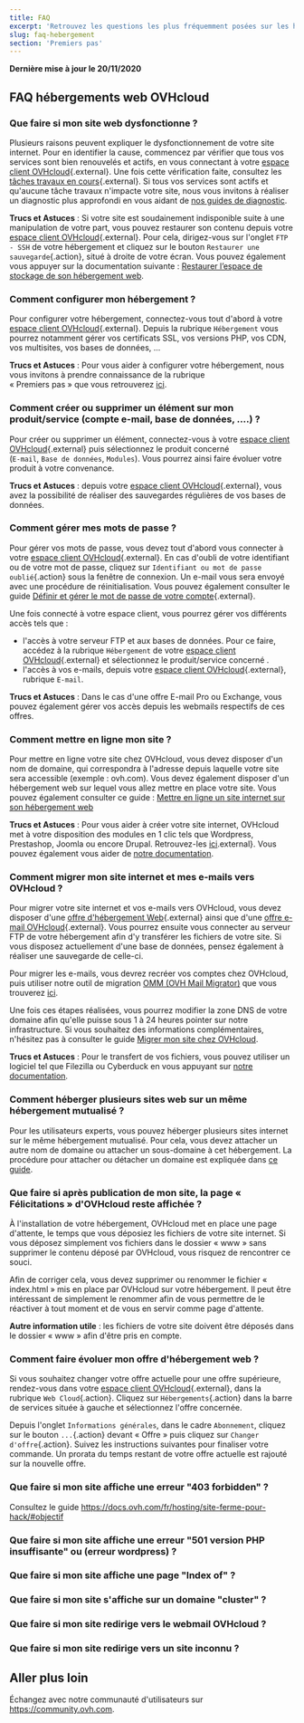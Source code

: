 ```yaml
---
title: FAQ
excerpt: 'Retrouvez les questions les plus fréquemment posées sur les hébergements web OVHcloud'
slug: faq-hebergement
section: 'Premiers pas'
---
```


**Dernière mise à jour le 20/11/2020**

## FAQ hébergements web OVHcloud


### Que faire si mon site web dysfonctionne ? 

Plusieurs raisons peuvent expliquer le dysfonctionnement de votre site internet. Pour en identifier la cause, commencez par vérifier que tous vos services sont bien renouvelés et actifs, en vous connectant à votre [espace client OVHcloud](https://www.ovh.com/auth/?action=gotomanager&from=https://www.ovh.com/fr/&ovhSubsidiary=fr){.external}. Une fois cette vérification faite, consultez les [tâches travaux en cours](http://travaux.ovh.net/){.external}. Si tous vos services sont actifs et qu'aucune tâche travaux n'impacte votre site, nous vous invitons à réaliser un diagnostic plus approfondi en vous aidant de [nos guides de diagnostic](../).

**Trucs et Astuces** : Si votre site est soudainement indisponible suite à une manipulation de votre part, vous pouvez restaurer son contenu depuis votre [espace client OVHcloud](https://www.ovh.com/auth/?action=gotomanager&from=https://www.ovh.com/fr/&ovhSubsidiary=fr){.external}. Pour cela, dirigez-vous sur l'onglet `FTP - SSH` de votre hébergement et cliquez sur le bouton `Restaurer une sauvegarde`{.action}, situé à droite de votre écran. Vous pouvez également vous appuyer sur la documentation suivante : [Restaurer l’espace de stockage de son hébergement web](../restauration-ftp-filezilla-espace-client/).

### Comment configurer mon hébergement ? 

Pour configurer votre hébergement, connectez-vous tout d'abord à votre [espace client OVHcloud](https://www.ovh.com/auth/?action=gotomanager&from=https://www.ovh.com/fr/&ovhSubsidiary=fr){.external}. Depuis la rubrique `Hébergement` vous pourrez notamment gérer vos certificats SSL, vos versions PHP, vos CDN, vos multisites, vos bases de données, ...

**Trucs et Astuces** : Pour vous aider à configurer votre hébergement, nous vous invitons à prendre connaissance de la rubrique <br> « Premiers pas » que vous retrouverez [ici](../).

### Comment créer ou supprimer un élément sur mon produit/service (compte e-mail, base de données, ….) ?

Pour créer ou supprimer un élément, connectez-vous à votre [espace client OVHcloud](https://www.ovh.com/auth/?action=gotomanager&from=https://www.ovh.com/fr/&ovhSubsidiary=fr){.external} puis sélectionnez le produit concerné <br> (`E-mail`, `Base de données`, `Modules`). Vous pourrez ainsi faire évoluer votre produit à votre convenance.

**Trucs et Astuces** : depuis votre [espace client OVHcloud](https://www.ovh.com/auth/?action=gotomanager&from=https://www.ovh.com/fr/&ovhSubsidiary=fr){.external}, vous avez la possibilité de réaliser des sauvegardes régulières de vos bases de données.

### Comment gérer mes mots de passe ? 

Pour gérer vos mots de passe, vous devez tout d'abord vous connecter à votre [espace client OVHcloud](https://www.ovh.com/auth/?action=gotomanager&from=https://www.ovh.com/fr/&ovhSubsidiary=fr){.external}. En cas d'oubli de votre identifiant ou de votre mot de passe, cliquez sur `Identifiant ou mot de passe oublié`{.action} sous la fenêtre de connexion. Un e-mail vous sera envoyé avec une procédure de réinitialisation. 
Vous pouvez également consulter le guide [Définir et gérer le mot de passe de votre compte](https://docs.ovh.com/fr/customer/gerer-son-mot-de-passe/){.external}.

Une fois connecté à votre espace client, vous pourrez gérer vos différents accès tels que : 

* l'accès à votre serveur FTP et aux bases de données. Pour ce faire, accédez à la rubrique `Hébergement` de votre [espace client OVHcloud](https://www.ovh.com/auth/?action=gotomanager&from=https://www.ovh.com/fr/&ovhSubsidiary=fr){.external} et sélectionnez le produit/service concerné .
* l'accès à vos e-mails, depuis votre [espace client OVHcloud](https://www.ovh.com/auth/?action=gotomanager&from=https://www.ovh.com/fr/&ovhSubsidiary=fr){.external}, rubrique `E-mail`.

**Trucs et Astuces** : Dans le cas d'une offre E-mail Pro ou Exchange, vous pouvez également gérer vos accès depuis les webmails respectifs de ces offres.

### Comment mettre en ligne mon site ? 

Pour mettre en ligne votre site chez OVHcloud, vous devez disposer d'un nom de domaine, qui correspondra à l'adresse depuis laquelle votre site sera accessible (exemple : ovh.com). Vous devez également disposer d'un hébergement web sur lequel vous allez mettre en place votre site. Vous pouvez également consulter ce guide : [Mettre en ligne un site internet sur son hébergement web](../mettre-mon-site-en-ligne)

**Trucs et Astuces** : Pour vous aider à créer votre site internet, OVHcloud met à votre disposition des modules en 1 clic tels que Wordpress, Prestashop, Joomla ou encore Drupal. Retrouvez-les [ici](https://www.ovh.com/fr/hebergement-web/site/).external}. Vous pouvez également vous aider de [notre documentation](../modules-en-1-clic/).

### Comment migrer mon site internet et mes e-mails vers OVHcloud ? 

Pour migrer votre site internet et vos e-mails vers OVHcloud, vous devez disposer d'une [offre d'hébergement Web](https://www.ovh.com/fr/hebergement-web/){.external} ainsi que d'une [offre e-mail OVHcloud](https://www.ovh.com/fr/emails/){.external}. Vous pourrez ensuite vous connecter au serveur FTP de votre hébergement afin d'y transférer les fichiers de votre site. Si vous disposez actuellement d'une base de données, pensez également à réaliser une sauvegarde de celle-ci. 

Pour migrer les e-mails, vous devrez recréer vos comptes chez OVHcloud, puis utiliser notre outil de migration [OMM (OVH Mail Migrator)](https://omm.ovh.net/) que vous trouverez [ici](https://omm.ovh.net/). 

Une fois ces étapes réalisées, vous pourrez modifier la zone DNS de votre domaine afin qu'elle puisse sous 1 à 24 heures pointer sur notre infrastructure. Si vous souhaitez des informations complémentaires, n'hésitez pas à consulter le guide [Migrer mon site chez OVHcloud](../migrer-mon-site-chez-ovh/).

**Trucs et Astuces** : Pour le transfert de vos fichiers, vous pouvez utiliser un logiciel tel que Filezilla ou Cyberduck en vous appuyant sur [notre documentation](../mutualise-guide-utilisation-filezilla/).

### Comment héberger plusieurs sites web sur un même hébergement mutualisé ?

Pour les utilisateurs experts, vous pouvez héberger plusieurs sites internet sur le même hébergement mutualisé. Pour cela, vous devez attacher un autre nom de domaine ou attacher un sous-domaine à cet hébergement. La procédure pour attacher ou détacher un domaine est expliquée dans [ce guide](../multisites-configurer-un-multisite-sur-mon-hebergement-web/).

### Que faire si après publication de mon site, la page « Félicitations » d'OVHcloud reste affichée ?

À l'installation de votre hébergement, OVHcloud met en place une page d'attente, le temps que vous déposiez les fichiers de votre site internet. Si vous déposez simplement vos fichiers dans le dossier « www » sans supprimer le contenu déposé par OVHcloud, vous risquez de rencontrer ce souci. 

Afin de corriger cela, vous devez supprimer ou renommer le fichier « index.html » mis en place par OVHcloud sur votre hébergement. 
Il peut être intéressant de simplement le renommer afin de vous permettre de le réactiver à tout moment et de vous en servir comme page d'attente. 

**Autre information utile** : les fichiers de votre site doivent être déposés dans le dossier « www » afin d'être pris en compte.

### Comment faire évoluer mon offre d'hébergement web ?

Si vous souhaitez changer votre offre actuelle pour une offre supérieure, rendez-vous dans votre [espace client OVHcloud](https://www.ovh.com/auth/?action=gotomanager&from=https://www.ovh.com/fr/&ovhSubsidiary=fr){.external}, dans la rubrique `Web Cloud`{.action}. Cliquez sur `Hébergements`{.action} dans la barre de services située à gauche et sélectionnez l'offre concernée.

Depuis l'onglet `Informations générales`, dans le cadre `Abonnement`, cliquez sur le bouton `...`{.action} devant « Offre » puis cliquez sur  `Changer d'offre`{.action}. Suivez les instructions suivantes pour finaliser votre commande. Un prorata du temps restant de votre offre actuelle est rajouté sur la nouvelle offre.

### Que faire si mon site affiche une erreur "403 forbidden" ?

Consultez le guide https://docs.ovh.com/fr/hosting/site-ferme-pour-hack/#objectif


### Que faire si mon site affiche une erreur "501 version PHP insuffisante" ou (erreur wordpress) ?

### Que faire si mon site affiche une page "Index of" ?

### Que faire si mon site s'affiche sur un domaine "cluster" ?

### Que faire si mon site redirige vers le webmail OVHcloud ?

### Que faire si mon site redirige vers un site inconnu ?


## Aller plus loin

Échangez avec notre communauté d'utilisateurs sur <https://community.ovh.com>.
